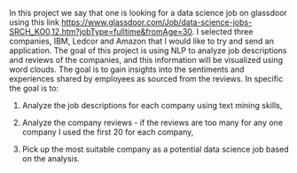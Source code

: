 In this project we say that one is looking for a data science job on glassdoor using this link https://www.glassdoor.com/Job/data-science-jobs-SRCH_KO0,12.htm?jobType=fulltime&fromAge=30. I selected three companies, IBM, Ledcor and Amazon that I would like to try and send an application. The goal of this project is using NLP to analyze job descriptions and reviews of the companies, and this information will be visualized using word clouds. The goal is to gain insights into the sentiments and experiences shared by employees as sourced from the reviews. In specific the goal is to: 

1. Analyze the job descriptions for each company using text mining skills,

2. Analyze the company reviews - if the reviews are too many for any one company I used the first 20 for each company,

3. Pick up the most suitable company as a potential data science job based on the analysis.
